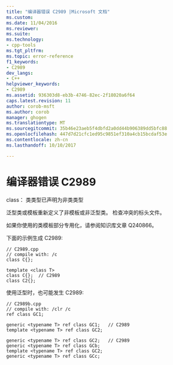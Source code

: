 ```yaml
---
title: "编译器错误 C2989 |Microsoft 文档"
ms.custom: 
ms.date: 11/04/2016
ms.reviewer: 
ms.suite: 
ms.technology:
- cpp-tools
ms.tgt_pltfrm: 
ms.topic: error-reference
f1_keywords:
- C2989
dev_langs:
- C++
helpviewer_keywords:
- C2989
ms.assetid: 936303d8-eb3b-4746-82ec-2f18020a6f64
caps.latest.revision: 11
author: corob-msft
ms.author: corob
manager: ghogen
ms.translationtype: MT
ms.sourcegitcommit: 35b46e23aeb5f4dbfd2a0dd44b906389dd5bfc88
ms.openlocfilehash: 447d7d21cfc1ed95c9851ef310a4cb15bcdaf53e
ms.contentlocale: zh-cn
ms.lasthandoff: 10/10/2017

---
```

# <a name="compiler-error-c2989"></a>编译器错误 C2989
class： 类类型已声明为非类类型  
  
 泛型类或模板重新定义了非模板或非泛型类。 检查冲突的标头文件。  
  
 如果你使用的类模板部分专用化，请参阅知识库文章 Q240866。  
  
 下面的示例生成 C2989:  
  
```  
// C2989.cpp  
// compile with: /c  
class C{};  
  
template <class T>  
class C{};  // C2989  
class C2{};  
```  
  
 使用泛型时，也可能发生 C2989:  
  
```  
// C2989b.cpp  
// compile with: /clr /c  
ref class GC1;  
  
generic <typename T> ref class GC1;   // C2989  
template <typename T> ref class GC2;  
  
generic <typename T> ref class GC2;   // C2989  
generic <typename T> ref class GCb;  
template <typename T> ref class GC2;  
generic <typename T> ref class GCc;  
```
